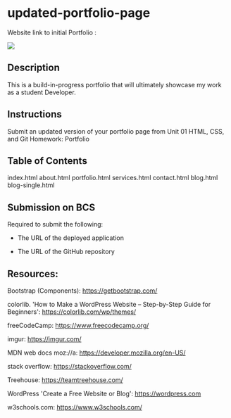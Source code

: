 # updated-portfolio-page

Website  link to initial Portfolio : 


![](images/screenshot.jpg%30)



## Description

This is a build-in-progress portfolio that will ultimately showcase my work as a student Developer.


## Instructions

Submit an updated version of your portfolio page from Unit 01 HTML, CSS, and Git Homework: Portfolio


## Table of Contents

index.html
about.html
portfolio.html
services.html
contact.html
blog.html
blog-single.html


## Submission on BCS

Required to submit the following:

* The URL of the deployed application

* The URL of the GitHub repository


## Resources:

Bootstrap (Components):  https://getbootstrap.com/

colorlib. 'How to Make a WordPress Website – Step-by-Step Guide for Beginners': https://colorlib.com/wp/themes/

freeCodeCamp: https://www.freecodecamp.org/

imgur: https://imgur.com/

MDN web docs moz://a: https://developer.mozilla.org/en-US/

stack overflow: https://stackoverflow.com/

Treehouse: https://teamtreehouse.com/

WordPress 'Create a Free Website or Blog': https://wordpress.com

w3schools.com: https://www.w3schools.com/



